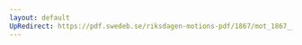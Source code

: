 ```yaml
---
layout: default
UpRedirect: https://pdf.swedeb.se/riksdagen-motions-pdf/1867/mot_1867__ak__00129/mot_1867__ak__00129_001.pdf
---
```

